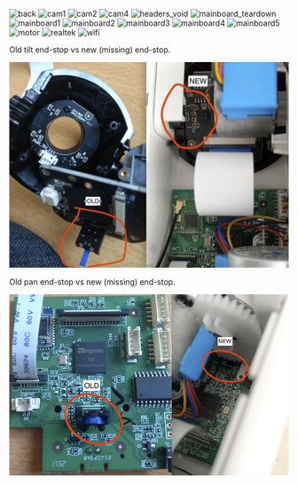 ![back](/information/teardown/back.jpg)
![cam1](/information/teardown/cam1.jpg)
![cam2](/information/teardown/cam2.jpg)
![cam4](/information/teardown/cam4.jpg)
![headers_void](/information/teardown/headers_void.jpg)
![mainboard_teardown](/information/teardown/mainboard_teardown.jpg)
![mainboard1](/information/teardown/mainboard1.jpg)
![mainboard2](/information/teardown/mainboard2.jpg)
![mainboard3](/information/teardown/mainboard3.jpg)
![mainboard4](/information/teardown/mainboard4.jpg)
![mainboard5](/information/teardown/mainboard5.jpg)
![motor](/information/teardown/motor1.jpg)
![realtek](/information/teardown/realtek.jpg)
![wifi](/information/teardown/wifi.jpg)

Old tilt end-stop vs new (missing) end-stop.

![Old tilt end-stop vs new (missing) end-stop](/information/teardown/tilt-soft-endstop.png)

Old pan end-stop vs new (missing) end-stop.

![Old pan end-stop vs new (missing) end-stop](/information/teardown/pan-soft-endstop.png)
